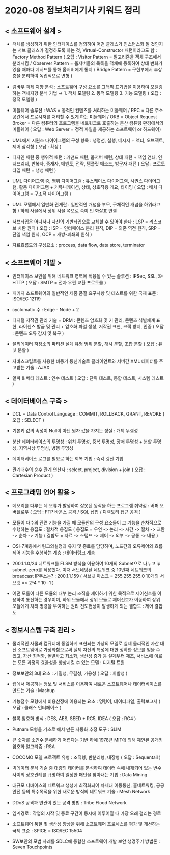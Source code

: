 # 2020-08 정보처리기사 키워드 정리

## < 소프트웨어 설계 >

- 객체를 생성하기 위한 인터페이스를 정의하여 어떤 클래스가 인스턴스화 될 것인지는 서브 클래스가 결정하도록 하는 것, Virtual-Constructor 패턴이라고도 함 : Factory Method Pattern ( 오답 : Visitor Pattern = 알고리즘을 객체 구조에서 분리시킴 / Observer Pattern = 옵저버들의 목록을 객체에 등록하여 상태 변화가 있을 때마다 메서드를 통해 옵저버에게 통지 / Bridge Pattern = 구현부에서 추상층을 분리하여 독립적으로 변형 )

- 럼바우 객체 지향 분석 : 소프트웨어 구성 요소를 그래픽 표기법을 이용하여 모델링하는 객체지향 분석 기법 → 1. 객체 모델링 2. 동적 모델링 3. 기능 모델링 ( 오답 : 정적 모델링 )

- 미들웨어 솔루션 : WAS = 동적인 컨텐츠를 처리하는 미들웨어 / RPC = 다른 주소 공간에서 프로시저를 처리할 수 있게 하는 미들웨어 / ORB = Object Request Broker = 다른 컴퓨터의 프로그램을 네트워크로 호출하는 분산 컴퓨팅 환경에서의 미들웨어 ( 오답 : Web Server = 정적 파일을 제공하는 소프트웨어 or 하드웨어)

- UML에서 시퀀스 다이어그램의 구성 항목 : 생명선, 실행, 메시지 + 액터, 오브젝트, 제어 삼각형 ( 오답 : 확장 )

- 디자인 패턴 중 행위적 패턴 : 커맨드 패턴, 옵저버 패턴, 상태 패턴 + 책임 연쇄, 인터프리터, 반복자, 중재자, 메멘토, 전략, 템플릿 메소드, 방문자 패턴 ( 오답 : 프로토타입 패턴 = 생성 패턴 )

- UML 다이어그램 중, 행위 다이어그램 : 유스케이스 다이어그램, 시퀀스 다이어그램, 활동 다이어그램 + 커뮤니케이션, 상태, 상호작용 개요, 타이밍 ( 오답 : 배치 다이어그램 = 구조적 다이어그램 )

- UML 모델에서 일반화 관계란 : 일반적인 개념을 부모, 구체적인 개념을 하위라고 함 / 하위 사물에서 상위 사물 쪽으로 속이 빈 화살표 연결

- 서브타입은 어디서나 자신의 기반타입으로 교체할 수 있어야 한다 : LSP = 리스코브 치환 원칙 ( 오답 : ISP = 인터페이스 분리 원칙, DIP = 의존 역전 원칙, SRP = 단일 책임 원칙, OCP = 개방-폐쇄의 원칙 )

- 자료흐름도의 구성요소 : process, data flow, data store, terminator

## < 소프트웨어 개발 >

- 인터페이스 보안을 위해 네트워크 영역에 적용될 수 있는 솔루션 : IPSec, SSL, S-HTTP ( 오답 : SMTP = 전자 우편 교환 프로토콜 )

- 패키지 소프트웨어의 일반적인 제품 품질 요구사항 및 테스트를 위한 국제 표준 : ISO/IEC 12119

- cyclomatic 수 : Edge - Node + 2

- 디지털 저작권 관리 기술 = DRM : 콘텐츠 암호화 및 키 관리, 콘텐츠 식별체계 표현, 라이센스 발급 및 관리 + 암호화 파일 생성, 저작권 표현, 크랙 방지, 인증 ( 오답 : 콘텐츠 오류 감지 및 복구 )

- 물리데이터 저장소의 파티션 설계 유형  범위 분할, 해시 분할, 조합 분할 ( 오답 : 유닛 분할 )

- 자바스크립트를 사용한 비동기 통신기술로 클라이언트와 서버간 XML 데이터를 주고받는 기술 : AJAX

- 알파 & 베타 테스트 : 인수 테스트 ( 오답 : 단위 테스트, 통합 테스트, 시스템 테스트 )

## < 데이터베이스 구축 >

- DCL = Data Control Language : COMMIT, ROLLBACK, GRANT, REVOKE ( 오답 : SELECT )

- 기본키 값의 속성이 Null이 아닌 원자 값을 가지는 성질 : 개체 무결성

- 분산 데이터베이스의 투명성 : 위치 투명성, 중복 투명성, 장애 투명성 + 분할 투명성, 지역사상 투명성, 병행 투명성

- 데이터베이스 로그를 필요로 하는 회복 기법 : 즉각 갱신 기법

- 관계대수의 순수 관계 연산자 : select, project, division + join ( 오답 : Cartesian Product )

## < 프로그래밍 언어 활용 >

- 메모리를 다루는 데 오류가 발생하여 잘못된 동작을 하는 프로그램 취약점 : 버퍼 오버플로우 ( 오답 : FTP 바운스 공격 / SQL 삽입 / 디렉토리 접근 공격 )

- 모듈이 다수의 관련 기능을 가질 때 모듈안의 구성 요소들이 그 기능을 순차적으로 수행하는 응집도 : 절차적 응집도 ( 응집도 = 우연 -> 논리 -> 시간 -> 절차 -> 교환 -> 순차 -> 기능 / 결합도 = 자료 -> 스탬프 -> 제어 -> 외부 -> 공통 -> 내용 )

- OSI-7계층에서 링크의설정과 유지 및 종료를 담당하며, 노드간의 오류제어와 흐름제어 기능을 수행하는 계층 : 데이터링크 계층

- 200.1.1.0/24 네트워크를 FLSM 방식을 이용하여 10개의 Subnet으로 나누고 ip subnet-zero를 적용했다. 이때 서브네팅된 네트워크 중 10번째 네트워크의 broadcast IP주소는? : 200.1.1.159 ( 서브넷 마스크 = 255.255.255.0 10개의 서브넷 => 2^4 * 10 -1 )

- 어떤 모듈이 다른 모듈의 내부 논리 조직을 제어하기 위한 목적으로 제어신호를 이용하여 통신하는 경우이며, 하위 모듈에서 상위 모듈로 제어신호가 이동하여 상위 모듈에게 처리 명령을 부여하는 권리 전도현상이 발생하게 되는 결합도 : 제어 결합도

## < 정보시스템 구축 관리 >

- 물리적인 사물과 컴퓨터에 동일하게 표현되는 가상의 모델로 실제 물리적인 자산 대신 소프트웨어로 가상화함으로써 실제 자산의 특성에 대한 정확한 정보를 얻을 수 있고, 자산 최적화, 돌발사고 최소화, 생산성 증가 등 설계부터 제조, 서비스에 이르는 모든 과정의 효율성을 향상시킬 수 있는 모델 : 디지털 트윈

- 정보보안의 3대 요소 : 기밀성, 무결성, 가용성 ( 오답 : 휘발성 )

- 웹에서 제공하는 정보 및 서비스를 이용하여 새로운 소프트웨어나 데이터베이스를 만드는 기술 : Mashup

- 기능점수 모형에서 비용산정에 이용되는 요소 : 명령어, 데이터파일, 출력보고서 ( 오답 : 클래스 인터페이스 )

- 블록 암호화 방식 : DES, AES, SEED + RC5, IDEA ( 오답 : RC4 )

- Putnam 모형을 기초로 해서 만든 자동화 추정 도구 : SLIM

- 큰 숫자를 소인수 분해하기 어렵다는 기반 하에 1978년 MIT에 의해 제안된 공개키 암호화 알고리즘 : RSA

- COCOMO 모델 프로젝트 유형 : 조직형, 반분리형, 내장형 ( 오답 : Sequentail )

- 빅데이터 분석 기술 중 대량의 데이터를 분석하여 데이터 속에 내재되어 있는 변수 사이의 상호관례를 규명하여 일정한 패턴을 찾아내는 기법 : Data Mining

- 대규모 디바이스의 네트워크 생성에 최적화되어 차세대 이동통신, 홈네트워킹, 공공 안전 등의 특수목적을 위한 새로운 방식의 네트워크 기술 : Mesh Network

- DDoS 공격과 연관이 있는 공격 방법 : Tribe Flood Network

- 임계경로 : 작업의 시작 및 종료 구간이 동시에 이루어질 때 가장 오래 걸리는 경로

- 소프트웨어 품질 및 생산성 향상을 위해 소프트웨어 프로세스를 평가 및 개선하는 국제 표준 : SPICE = ISO/IEC 15504

- SW보안의 모범 사례를 SDLC에 통합한 소프트웨어 개발 보안 생명주기 방법론 : Seven Touchpoints
